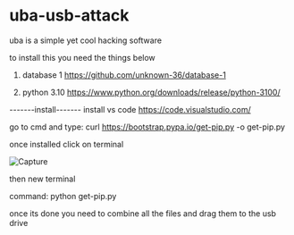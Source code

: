 # uba-usb-attack
uba is a simple yet cool hacking software

to install this you need the things below

1. database 1 https://github.com/unknown-36/database-1

2. python 3.10 https://www.python.org/downloads/release/python-3100/

-------install-------
install vs code https://code.visualstudio.com/

go to cmd and type: curl https://bootstrap.pypa.io/get-pip.py -o get-pip.py


once installed click on terminal


![Capture](https://user-images.githubusercontent.com/108584675/177037426-6706a696-bb2c-4f0a-a4ee-5b97a3562677.PNG)



then new terminal

command: python get-pip.py

once its done you need to combine all the files and drag them to the usb drive
